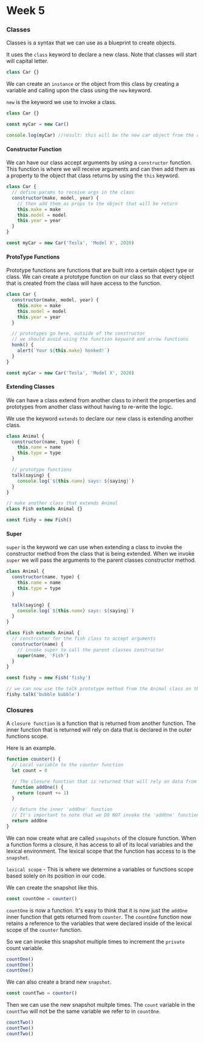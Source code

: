# Week 5

### Classes

Classes is a syntax that we can use as a blueprint to create objects.

It uses the `class` keyword to declare a new class.  Note that classes will start will capital letter.

```javascript
class Car {}
```

We can create an `instance` or the object from this class by creating a variable and calling upon the class using the `new` keyword.

`new` is the keyword we use to invoke a class.

```javascript
class Car {}

const myCar = new Car()

console.log(myCar) //result: this will be the new car object from the class invocation
```

#### Constructor Function

We can have our class accept arguments by using a `constructor` function. This function is where we will receive arguments and can then add them as a property to the object that class returns by using the `this` keyword.

```javascript
class Car {
  // define params to receive args in the class
  constructor(make, model, year) {
    // then add them as props to the object that will be return
    this.make = make
    this.model = model
    this.year = year
  }
}

const myCar = new Car('Tesla', 'Model X', 2020)
```

#### ProtoType Functions

Prototype functions are functions that are built into a certain object type or class. We can create a prototype function on our class so that every object that is created from the class will have access to the function.

```javascript
class Car {
  constructor(make, model, year) {
    this.make = make
    this.model = model
    this.year = year
  }

  // prototypes go here, outside of the constructor
  // we should avoid using the function keyword and arrow functions
  honk() {
    alert(`Your ${this.make} honked!`)
  }
}

const myCar = new Car('Tesla', 'Model X', 2020)
```

#### Extending Classes

We can have a class extend from another class to inherit the properties and prototypes from another class without having to re-write the logic.

We use the keyword `extends` to declare our new class is extending another class.

```javascript
class Animal {
  constructor(name, type) {
    this.name = name
    this.type = type
  }

  // prototype functions
  talk(saying) {
    console.log(`${this.name} says: ${saying}`)
  }
}

// make another class that extends Animal
class Fish extends Animal {}

const fishy = new Fish()
```

#### Super

`super` is the keyword we can use when extending a class to invoke the constructor method from the class that is being extended. When we invoke `super` we will pass the arguments to the parent classes constructor method.

```javascript
class Animal {
  constructor(name, type) {
    this.name = name
    this.type = type
  }

  talk(saying) {
    console.log(`${this.name} says: ${saying}`)
  }
}

class Fish extends Animal {
  // constrcutor for the fish class to accept arguments
  constructor(name) {
    // invoke super to call the parent classes constructor
    super(name, 'Fish')
  }
}

const fishy = new Fish('fishy')

// we can now use the talk prototype method from the Animal class on the fishy instance
fishy.talk('bubble bubble')
```

### Closures

A `closure function` is a function that is returned from another function. The inner function that is returned will rely on data that is declared in the outer functions scope.

Here is an example.

```js
function counter() {
  // Local variable to the counter function
  let count = 0

  // The closure function that is returned that will rely on data from the counter functions scope
  function addOne() {
    return (count += 1)
  }

  // Return the inner 'addOne' function
  // It's important to note that we DO NOT invoke the 'addOne' function because we want to return the function itself
  return addOne
}
```

We can now create what are called `snapshots` of the closure function. When a function forms a closure, it has access to all of its local variables and the lexical environment. The lexical scope that the function has access to is the `snapshot`.

`lexical scope` - This is where we determine a variables or functions scope based solely on its position in our code.

We can create the snapshot like this.

```js
const countOne = counter()
```

`countOne` is now a function. It's easy to think that it is now just the `addOne` inner function that gets returned from `counter`. The `countOne` function now retains a reference to the variables that were declared inside of the lexical scope of the `counter` function.

So we can invoke this snapshot multiple times to increment the `private` count variable.

```js
countOne()
countOne()
countOne()
```

We can also create a brand new `snapshot`.

```js
const countTwo = counter()
```

Then we can use the new snapshot multple times. The `count` variable in the `countTwo` will not be the same variable we refer to in `countOne`.

```js
countTwo()
countTwo()
countTwo()
```
